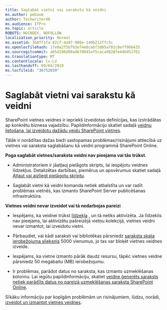 ```yaml
---
title: Saglabāt vietni vai sarakstu kā veidni
ms.author: pebaum
author: Techwriter40
ms.audience: ITPro
ms.topic: article
ROBOTS: NOINDEX, NOFOLLOW
localization_priority: Normal
ms.assetid: 368ff1fa-82cf-4a07-986e-140b212ffc5c
ms.openlocfilehash: 1fe0a2f5bf65ef4e8cabf3d05a701c8eff966435
ms.sourcegitcommit: a65d196d00adb70045af5caca9828fe44b951f61
ms.translationtype: MT
ms.contentlocale: lv-LV
ms.lasthandoff: 09/04/2019
ms.locfileid: "36752039"
---
```

# <a name="save-site-or-list-as-a-template"></a>Saglabāt vietni vai sarakstu kā veidni

SharePoint vietnes veidnes ir iepriekš izveidotas definīcijas, kas izstrādātas ap konkrētu biznesa vajadzību. Papildinformāciju skatiet sadaļā [veidņu lietošana, lai izveidotu dažādu veidu SharePoint vietnes](https://support.office.com/article/using-templates-to-create-different-kinds-of-sharepoint-sites-449eccec-ff99-4cf3-b62e-dcfee37e8da4).

Tālāk ir norādītas dažas bieži sastopamas problēmas/risinājumi attiecībā uz vietnes vai saraksta saglabāšanu kā veidni programmā SharePoint Online.

**Poga saglabāt vietnes/saraksta veidni nav pieejama vai tās trūkst**. 

- Administratoriem ir jāatļauj pielāgots skripts, lai iespējotu veidnes līdzekļus. Detalizētas darbības, piemērus un apsvērumus skatiet sadaļā [Atļaut vai aizliegt pielāgotu skriptu](https://docs.microsoft.com/sharepoint/allow-or-prevent-custom-script).


- Saglabāt vietni kā veidni komanda netiek atbalstīta un var radīt problēmas vietnēs, kas izmanto SharePoint Server publicēšanas infrastruktūra.


**Vietnes veidni nevar izveidot vai tā nedarbojas pareizi**

- Iespējams, ka veidnei trūkst [līdzekļa](https://social.technet.microsoft.com/wiki/contents/articles/14423.sharepoint-2013-existing-features-guid.aspx) , un tā netiks aktivizēta. Ja līdzeklis nav pieejams, lai aktivizētu pašreizējā vietņu kolekcijā, vietnes veidni nevar izmantot, lai izveidotu vietni.


- Pārbaudiet, vai kādi saraksti vai bibliotēkas pārsniedz [saraksta skata ierobežojuma slieksnis](https://support.office.com/article/Manage-large-lists-and-libraries-in-SharePoint-B8588DAE-9387-48C2-9248-C24122F07C59) 5000 vienumus, jo tas var bloķēt vietnes veidnes izveide.


- Iespējams, ka vietne izmanto pārāk daudz resursu, tāpēc vietnes veidne pārsniedz 50 megabaitu (MB) ierobežojumu.


- Ir problēmas, parādot datus no saraksta, kas izmanto uzmeklēšanas kolonnu. Lai iegūtu papildinformāciju, skatiet [veidne ģenerēts saraksts netiek parādīts datus no pareizā uzmeklēšanas saraksta SharePoint Online](https://docs.microsoft.com/sharepoint/support/lists-and-libraries/template-generated-list-incorrect-data).


Sīkāku informāciju par kopīgām problēmām un risinājumiem, lūdzu, norādi, [izveidot un izmantot vietnes veidnes](https://support.office.com/article/Create-and-use-site-templates-60371B0F-00E0-4C49-A844-34759EBDD989).

